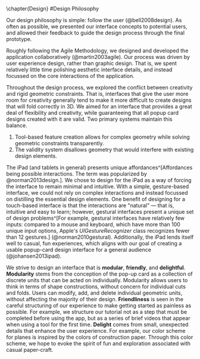 \chapter{Design}
#Design Philosophy

Our design philosophy is simple: follow the user (@bell2008design).  As often as possible, we presented our interface concepts to potential users, and allowed their feedback to guide the design process through the final prototype.

Roughly following the Agile Methodology, we designed and developed the application collaboratively (@martin2003agile).  Our process was driven by user experience design, rather than graphic design.  That is, we spent relatively little time polishing aesthetic interface details, and instead focussed on the core interactions of the application.

Throughout the design process, we explored the conflict between creativity and rigid geometric constraints.  That is, interfaces that give the user more room for creativity generally tend to make it more difficult to create designs that will fold correctly in 3D.  We aimed for an interface that provides a great deal of flexibility and creativity, while guaranteeing that all popup card designs created with it are valid.  Two primary systems maintain this balance. 

1) Tool-based feature creation allows for complex geometry while solving geometric constraints transparently.
2) The validity system disallows geometry that would interfere with existing design elements.

The iPad (and tablets in general) presents unique affordances^[Affordances being possible interactions.  The term was popularized by @norman2013design.].  We chose to design for the iPad as a way of forcing the interface to remain minimal and intuitive.  With a simple, gesture-based interface, we could not rely on complex interactions and instead focussed on distilling the essential design elements.  One benefit of designing for a touch-based interface is that the interactions are "natural" — that is, intuitive and easy to learn; however, gestural interfaces present a unique set of design problems^[For example, gestural interfaces have relatively few inputs: compared to a mouse and keyboard, which have more than 100 unique input options, Apple's _UIGestureRecognizer_ class recognizes fewer than 12 gestures.] (@norman2010gestural).  Additionally, the iPad lends itself well to casual, fun experiences, which aligns with our goal of creating a usable popup-card design interface for a general audience (@johansen2013ipad).

We strive to design an interface that is **modular**, **friendly**, and **delightful**.  **Modularity** stems from the conception of the pop-up card as a collection of discrete units that can be acted on individually.  Modularity allows users to think in terms of shape constructions, without concern for individual cuts and folds.  Users can modify, add, and delete individual geometric units, without affecting the majority of their design.  **Friendliness** is seen in the careful structuring of our experience to make getting started as painless as possible.  For example, we structure our tutorial not as a step that must be completed before using the app, but as a series of brief videos that appear when using a tool for the first time.  **Delight** comes from small, unexpected details that enhance the user experience.  For example, our color scheme for planes is inspired by the colors of construction paper.  Through this color scheme, we hope to evoke the spirit of fun and exploration associated with casual paper-craft. 

